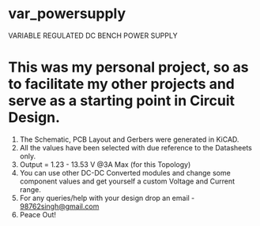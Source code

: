 # var_powersupply
VARIABLE REGULATED DC BENCH POWER SUPPLY
# This was my personal project, so as to facilitate my other projects and serve as a starting point in Circuit Design.
 1. The Schematic, PCB Layout and Gerbers were generated in KiCAD.  
 2. All the values have been selected with due reference to the Datasheets only.  
 3. Output = 1.23 - 13.53 V @3A Max (for this Topology)  
 4. You can use other DC-DC Converted modules and change some component values and get yourself a custom Voltage and Current range.  
 5. For any queries/help with your design drop an email - 98762singh@gmail.com  
 6. Peace Out!  
 
